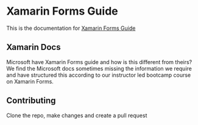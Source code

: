 # Xamarin Forms Guide
This is the documentation for [Xamarin Forms Guide](https://guides.peruzal.com/xamarin-forms)


## Xamarin Docs

Microsoft have Xamarin Forms guide and how is this different from theirs? We find the Microsoft docs sometimes missing the information we require and have structured this according to our instructor led bootcamp course on Xamarin Forms.

## Contributing

Clone the repo, make changes and create a pull request